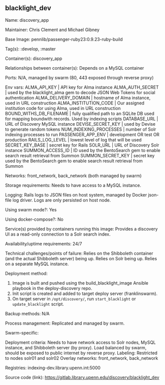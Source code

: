## blacklight_dev

Name: discovery_app

Maintainer: Chris Clement and Michael Gibney

Base Image: pennlib/passenger-ruby23:0.9.23-ruby-build

Tag(s): :develop, :master

Container(s): discovery_app

Relationships between container(s): Depends on a MySQL container

Ports: N/A, managed by swarm (80, 443 exposed through reverse proxy)

Env vars:
ALMA_API_KEY | API key for Alma instance
ALMA_AUTH_SECRET | used by the blacklight_alma gem to decode JSON Web Tokens for social authentication
ALMA_DELIVERY_DOMAIN | hostname of Alma instance, used in URL construction
ALMA_INSTITUTION_CODE | Our assigned institution code for using Alma, used in URL construction
BOUND_WITHS_DB_FILENAME | fully qualified path to an SQLite DB used for mapping boundwith records. Used by indexing scripts
DATABASE_URL | URL of Discovery MySQL instance
DEVISE_SECRET_KEY | used by Devise to generate random tokens
NUM_INDEXING_PROCESSES | number of Solr indexing processes to run
PASSENGER_APP_ENV | development OR test OR production
RAILS_LOG_LEVEL | lowest level of log that will be used
SECRET_KEY_BASE | secret key for Rails
SOLR_URL | URL of Discovery Solr instance
SUMMON_ACCESS_ID | ID used by the BentoSearch gem to enable search result retrieval from Summon
SUMMON_SECRET_KEY | secret key used by the BentoSearch gem to enable search result retrieval from Summon

Networks: front_network, back_network (both managed by swarm)

Storage requirements: Needs to have access to a MySQL instance.

Logging: Rails logs to JSON files on host system, managed by Docker json-file log driver. Logs are only persisted on host node.

Using swarm mode?: Yes

Using docker-compose?: No

Service(s) provided by containers running this image: Provides a discovery UI as a read-only connection to a Solr search index.

Availability/uptime requirements: 24/7

Technical challenges/points of failure: Relies on the Shibboleth container (and the actual Shibboleth server) being up. Relies on Solr being up. Relies on a separate MySQL instance.

Deployment method:
1. Image is built and pushed using the build_blacklight_image Ansible playbook in the deploy-discovery repo.
2. Init script is created and added to target deploy server (franklinswarm).
3. On target server in `/opt/discovery/`, run `start_blacklight` or `update_blacklight` script.

Backup methods: N/A

Process management: Replicated and managed by swarm.

Swarm-specific:

Deployment criteria: Needs to have network access to Solr nodes, MySQL instance, and Shibboleth server (by proxy). Load balanced by swarm, should be exposed to public internet by reverse proxy.
Labeling: Restricted to nodes solr01 and solr02
Overlay networks: front_network, back_network

Registries: indexing-dev.library.upenn.int:5000

Source code (link): https://gitlab.library.upenn.edu/discovery/blacklight_dev

